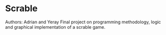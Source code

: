 # Scrable
Authors: Adrian and Yeray
Final project on programming methodology, logic and graphical implementation of a scrable game.
